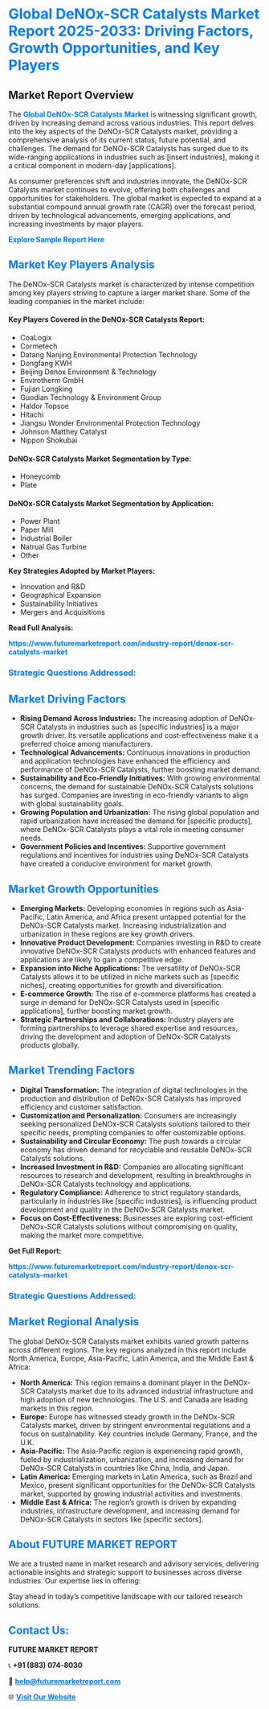 <h1 style="color: #007BFF;">Global DeNOx-SCR Catalysts Market Report 2025-2033: Driving Factors, Growth Opportunities, and Key Players</h1>

<section id="overview">
<h2>Market Report Overview</h2>
<p>The <a href="https://www.futuremarketreport.com/industry-report/denox-scr-catalysts-market" style="color: #007BFF; text-decoration: none;"><strong>Global DeNOx-SCR Catalysts Market</strong></a> is witnessing significant growth, driven by increasing demand across various industries. This report delves into the key aspects of the DeNOx-SCR Catalysts market, providing a comprehensive analysis of its current status, future potential, and challenges. The demand for DeNOx-SCR Catalysts has surged due to its wide-ranging applications in industries such as [insert industries], making it a critical component in modern-day [applications].</p>
<p>As consumer preferences shift and industries innovate, the DeNOx-SCR Catalysts market continues to evolve, offering both challenges and opportunities for stakeholders. The global market is expected to expand at a substantial compound annual growth rate (CAGR) over the forecast period, driven by technological advancements, emerging applications, and increasing investments by major players.</p>
</section>

<section id="overview">
<p><a href="https://www.futuremarketreport.com/request-sample/reportId=89242" style="color: #007BFF; text-decoration: none;"><strong>Explore Sample Report Here</strong></a></p>
</section>

<section id="key-players">
<h2 style="color: #007BFF;">Market Key Players Analysis</h2>
<p>The DeNOx-SCR Catalysts market is characterized by intense competition among key players striving to capture a larger market share. Some of the leading companies in the market include:</p>
<h4>Key Players Covered in the DeNOx-SCR Catalysts Report:</h4>
<ul><li>CoaLogix</li><li>Cormetech</li><li>Datang Nanjing Environmental Protection Technology</li><li>Dongfang KWH</li><li>Beijing Denox Environment &amp; Technology</li><li>Envirotherm GmbH</li><li>Fujian Longking</li><li>Guodian Technology &amp; Environment Group</li><li>Haldor Topsoe</li><li>Hitachi</li><li>Jiangsu Wonder Environmental Protection Technology</li><li>Johnson Matthey Catalyst</li><li>Nippon Shokubai</li></ul>
<h4>DeNOx-SCR Catalysts Market Segmentation by Type:</h4>
<ul><li>Honeycomb</li><li>Plate</li></ul>

<h4>DeNOx-SCR Catalysts Market Segmentation by Application:</h4>
<ul><li>Power Plant</li><li>Paper Mill</li><li>Industrial Boiler</li><li>Natrual Gas Turbine</li><li>Other</li></ul>
<p><strong>Key Strategies Adopted by Market Players:</strong></p>
<ul>
<li>Innovation and R&D</li>
<li>Geographical Expansion</li>
<li>Sustainability Initiatives</li>
<li>Mergers and Acquisitions</li>
</ul>
</section>

<section>
<p><strong>Read Full Analysis: </strong></p><a href="https://www.futuremarketreport.com/industry-report/denox-scr-catalysts-market" style="color: #007BFF; text-decoration: none;"><strong>https://www.futuremarketreport.com/industry-report/denox-scr-catalysts-market</strong></a>
<h3 style="color: #007BFF;">Strategic Questions Addressed:</h3>
</section>

<section id="driving-factors">
<h2 style="color: #007BFF;">Market Driving Factors</h2>
<ul>
<li><strong>Rising Demand Across Industries:</strong> The increasing adoption of DeNOx-SCR Catalysts in industries such as [specific industries] is a major growth driver. Its versatile applications and cost-effectiveness make it a preferred choice among manufacturers.</li>
<li><strong>Technological Advancements:</strong> Continuous innovations in production and application technologies have enhanced the efficiency and performance of DeNOx-SCR Catalysts, further boosting market demand.</li>
<li><strong>Sustainability and Eco-Friendly Initiatives:</strong> With growing environmental concerns, the demand for sustainable DeNOx-SCR Catalysts solutions has surged. Companies are investing in eco-friendly variants to align with global sustainability goals.</li>
<li><strong>Growing Population and Urbanization:</strong> The rising global population and rapid urbanization have increased the demand for [specific products], where DeNOx-SCR Catalysts plays a vital role in meeting consumer needs.</li>
<li><strong>Government Policies and Incentives:</strong> Supportive government regulations and incentives for industries using DeNOx-SCR Catalysts have created a conducive environment for market growth.</li>
</ul>
</section>

<section id="growth-opportunities">
<h2 style="color: #007BFF;">Market Growth Opportunities</h2>
<ul>
<li><strong>Emerging Markets:</strong> Developing economies in regions such as Asia-Pacific, Latin America, and Africa present untapped potential for the DeNOx-SCR Catalysts market. Increasing industrialization and urbanization in these regions are key growth drivers.</li>
<li><strong>Innovative Product Development:</strong> Companies investing in R&D to create innovative DeNOx-SCR Catalysts products with enhanced features and applications are likely to gain a competitive edge.</li>
<li><strong>Expansion into Niche Applications:</strong> The versatility of DeNOx-SCR Catalysts allows it to be utilized in niche markets such as [specific niches], creating opportunities for growth and diversification.</li>
<li><strong>E-commerce Growth:</strong> The rise of e-commerce platforms has created a surge in demand for DeNOx-SCR Catalysts used in [specific applications], further boosting market growth.</li>
<li><strong>Strategic Partnerships and Collaborations:</strong> Industry players are forming partnerships to leverage shared expertise and resources, driving the development and adoption of DeNOx-SCR Catalysts products globally.</li>
</ul>
</section>

<section id="trending-factors">
<h2 style="color: #007BFF;">Market Trending Factors</h2>
<ul>
<li><strong>Digital Transformation:</strong> The integration of digital technologies in the production and distribution of DeNOx-SCR Catalysts has improved efficiency and customer satisfaction.</li>
<li><strong>Customization and Personalization:</strong> Consumers are increasingly seeking personalized DeNOx-SCR Catalysts solutions tailored to their specific needs, prompting companies to offer customizable options.</li>
<li><strong>Sustainability and Circular Economy:</strong> The push towards a circular economy has driven demand for recyclable and reusable DeNOx-SCR Catalysts solutions.</li>
<li><strong>Increased Investment in R&D:</strong> Companies are allocating significant resources to research and development, resulting in breakthroughs in DeNOx-SCR Catalysts technology and applications.</li>
<li><strong>Regulatory Compliance:</strong> Adherence to strict regulatory standards, particularly in industries like [specific industries], is influencing product development and quality in the DeNOx-SCR Catalysts market.</li>
<li><strong>Focus on Cost-Effectiveness:</strong> Businesses are exploring cost-efficient DeNOx-SCR Catalysts solutions without compromising on quality, making the market more competitive.</li>
</ul>
</section>

<section>
<p><strong>Get Full Report: </strong></p><a href="https://www.futuremarketreport.com/industry-report/denox-scr-catalysts-market" style="color: #007BFF; text-decoration: none;"><strong>https://www.futuremarketreport.com/industry-report/denox-scr-catalysts-market</strong></a>
<h3 style="color: #007BFF;">Strategic Questions Addressed:</h3>
</section>


<section id="regional-analysis">
<h2 style="color: #007BFF;">Market Regional Analysis</h2>
<p>The global DeNOx-SCR Catalysts market exhibits varied growth patterns across different regions. The key regions analyzed in this report include North America, Europe, Asia-Pacific, Latin America, and the Middle East & Africa:</p>
<ul>
<li><strong>North America:</strong> This region remains a dominant player in the DeNOx-SCR Catalysts market due to its advanced industrial infrastructure and high adoption of new technologies. The U.S. and Canada are leading markets in this region.</li>
<li><strong>Europe:</strong> Europe has witnessed steady growth in the DeNOx-SCR Catalysts market, driven by stringent environmental regulations and a focus on sustainability. Key countries include Germany, France, and the U.K.</li>
<li><strong>Asia-Pacific:</strong> The Asia-Pacific region is experiencing rapid growth, fueled by industrialization, urbanization, and increasing demand for DeNOx-SCR Catalysts in countries like China, India, and Japan.</li>
<li><strong>Latin America:</strong> Emerging markets in Latin America, such as Brazil and Mexico, present significant opportunities for the DeNOx-SCR Catalysts market, supported by growing industrial activities and investments.</li>
<li><strong>Middle East & Africa:</strong> The region’s growth is driven by expanding industries, infrastructure development, and increasing demand for DeNOx-SCR Catalysts in sectors like [specific sectors].</li>
</ul>
</section>

<footer>
<h2 style="color: #007BFF;">About FUTURE MARKET REPORT</h2>
<p>We are a trusted name in market research and advisory services, delivering actionable insights and strategic support to businesses across diverse industries. Our expertise lies in offering:</p>

<p>Stay ahead in today’s competitive landscape with our tailored research solutions.</p>

<h2 style="color: #007BFF;">Contact Us:</h2>
<p><strong>FUTURE MARKET REPORT</strong></p>
<p>📞 <strong>+91 (883) 074-8030</strong></p>
<p>📧 <strong><a href="mailto:help@futuremarketreport.com" style="color: #007BFF;">help@futuremarketreport.com</a></strong></p>
<p>🌐 <strong><a href="https://www.futuremarketreport.com/" style="color: #007BFF;">Visit Our Website</a></strong></p>
</footer>